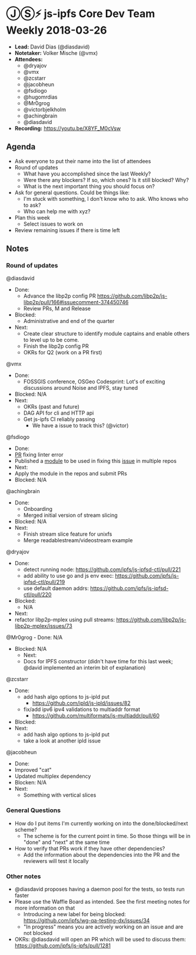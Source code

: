 # ⒿⓈ⚡️  js-ipfs Core Dev Team Weekly 2018-03-26

- **Lead:** David Dias (@diasdavid)
- **Notetaker:** Volker Mische (@vmx)
- **Attendees:**
  - @dryajov
  - @vmx
  - @zcstarr
  - @jacobheun
  - @fsdiogo
  - @hugomrdias
  - @Mr0grog
  - @victorbjelkholm
  - @achingbrain
  - @diasdavid
- **Recording:** https://youtu.be/X8YF_M0cVsw

## Agenda

- Ask everyone to put their name into the list of attendees
- Round of updates
  - What have you accomplished since the last Weekly?
  - Were there any blockers? If so, which ones? Is it still blocked? Why?
  - What is the next important thing you should focus on?
- Ask for general questions. Could be things like:
  - I'm stuck with something, I don't know who to ask. Who knows who to ask?
  - Who can help me with xyz?
- Plan this week
  - Select issues to work on
- Review remaining issues if there is time left

## Notes

### Round of updates
 
@diasdavid
 - Done:
   - Advance the libp2p config PR https://github.com/libp2p/js-libp2p/pull/166#issuecomment-374450746
   - Review PRs, M and Release
 - Blocked:
   - Administrative and end of the quarter
 - Next:
   - Create clear structure to identify module captains and enable others to level up to be come.
   - Finish the libp2p config PR
   - OKRs for Q2 (work on a PR first)

@vmx
 - Done:
   - FOSSGIS conference, OSGeo Codesprint: Lot's of exciting discussions around Noise and IPFS, stay tuned
 - Blocked: N/A
 - Next:
   - OKRs (past and future)
   - DAG API for cli and HTTP api
   - Get js-ipfs CI reliably passing
   		- We have a issue to track this? (@victor)

@fsdiogo
 - Done:
  - [PR](https://github.com/ipfs/js-ipfs/pull/1273) fixing linter error
  - Published a [module](https://github.com/moxystudio/js-class-is) to be used in fixing this [issue](https://github.com/ipfs/js-ipfs/issues/938) in multiple repos
 - Next:
  - Apply the module in the repos and submit PRs
 - Blocked: N/A

@achingbrain
 - Done:
   - Onboarding
   - Merged initial version of stream slicing
 - Blocked: N/A
 - Next:
   - Finish stream slice feature for unixfs
   - Merge readablestream/videostream example

@dryajov
 - Done:
 	 - detect running node: https://github.com/ipfs/js-ipfsd-ctl/pull/221
   - add ability to use go and js env exec: https://github.com/ipfs/js-ipfsd-ctl/pull/219
   - use default daemon addrs: https://github.com/ipfs/js-ipfsd-ctl/pull/220
 - Blocked:
 	- N/A
 - Next:
  - refactor libp2p-mplex using pull streams: https://github.com/libp2p/js-libp2p-mplex/issues/73
 
@Mr0grog
	- Done: N/A
  - Blocked: N/A
	- Next:
  	- Docs for IPFS constructor (didn't have time for this last week; @david implemented an interim bit of explanation)
 
@zcstarr
 - Done:
 	- add hash algo options to js-ipld put
	 	- https://github.com/ipld/js-ipld/issues/82
	-	fix/add ipv6 ipv4 validations to multiaddr format
		-	https://github.com/multiformats/js-multiaddr/pull/60 
 - Blocked:
 - Next:
 	- add hash algo options to js-ipld put
 	- take a look at another ipld issue 

@jacobheun
 - Done:
  - Improved "cat"
  - Updated multiplex dependency
 - Blocken: N/A
 - Next:
   - Something with vertical slices


### General Questions

 - How do I put items I'm currently working on into the done/blocked/next scheme?
   - The scheme is for the current point in time. So those things will be in "done" and "next" at the same time
 - How to verify that PRs work if they have other dependencies?
    - Add the information about the dependencies into the PR and the reviewers will test it locally

 
### Other notes

 - @diasdavid proposes having a daemon pool for the tests, so tests run faster
 - Please use the Waffle Board as intended. See the first meeting notes for more information on that
   - Introducing a new label for being blocked: https://github.com/ipfs/wg-qa-testing-dx/issues/34
   - "In progress" means you are actively working on an issue and are not blocked
  - OKRs: @diasdavid will open an PR which will be used to discuss them: https://github.com/ipfs/js-ipfs/pull/1281
